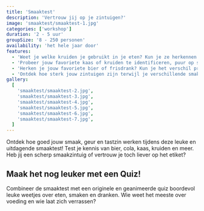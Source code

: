 ```yaml
---
title: 'Smaaktest'
description: 'Vertrouw jij op je zintuigen?'
image: 'smaaktest/smaaktest-1.jpg'
categories: ['workshop']
duration: '2 - 5 uur'
groupSize: '8 - 250 personen'
availability: 'het hele jaar door'
features:
  - 'Weet je welke kruiden je gebruikt in je eten? Kun je ze herkennen zonder het etiket?'
  - 'Probeer jouw favoriete kaas of kruiden te identificeren, puur op smaak.'
  - 'Herken je jouw favoriete bier of frisdrank? Kun je het verschil proeven tussen Jupiler, Maes, Leffe of Palm? Of tussen Coca-Cola en Pepsi?'
  - 'Ontdek hoe sterk jouw zintuigen zijn terwijl je verschillende smaken en geuren probeert te herkennen.'
gallery:
  [
    'smaaktest/smaaktest-2.jpg',
    'smaaktest/smaaktest-3.jpg',
    'smaaktest/smaaktest-4.jpg',
    'smaaktest/smaaktest-5.jpg',
    'smaaktest/smaaktest-6.jpg',
    'smaaktest/smaaktest-7.jpg',
  ]
---
```


Ontdek hoe goed jouw smaak, geur en tastzin werken tijdens deze leuke en uitdagende smaaktest! Test je kennis van bier, cola, kaas, kruiden en meer. Heb jij een scherp smaakzintuig of vertrouw je toch liever op het etiket?

## Maak het nog leuker met een Quiz!

Combineer de smaaktest met een originele en geanimeerde quiz boordevol leuke weetjes over eten, smaken en dranken. Wie weet het meeste over voeding en wie laat zich verrassen?

